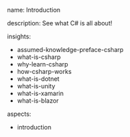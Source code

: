 name: Introduction

description: See what C# is all about!

insights:
  - assumed-knowledge-preface-csharp
  - what-is-csharp
  - why-learn-csharp
  - how-csharp-works
  - what-is-dotnet
  - what-is-unity
  - what-is-xamarin
  - what-is-blazor

aspects:
  - introduction